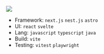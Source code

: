 <a href="https://medium.com/@gyuc219"><img src="https://img.shields.io/badge/Medium-12100E?style=for-the-badge&logo=medium&logoColor=white"/></a>

- Framework: `next.js` `nest.js` `astro`
- UI: `react` `svelte`
- Lang: `javascript` `typescript` `java`
- Build: `vite`
- Testing: `vitest` `playwright`
